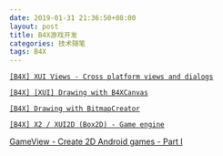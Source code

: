 ```yaml
---
date: 2019-01-31 21:36:50+08:00
layout: post
title: B4X游戏开发
categories: 技术随笔
tags: B4X
---
```


[`[B4X] XUI Views - Cross platform views and dialogs`](https://www.b4x.com/android/forum/threads/b4x-xui-views-cross-platform-views-and-dialogs.100836/)

[`[B4X] [XUI] Drawing with B4XCanvas`](https://www.b4x.com/android/forum/threads/b4x-xui-drawing-with-b4xcanvas.85113/)

[`[B4X] Drawing with BitmapCreator`](https://www.b4x.com/android/forum/threads/b4x-drawing-with-bitmapcreator.98887/)


[`[B4X] X2 / XUI2D (Box2D) - Game engine`](https://www.b4x.com/android/forum/threads/b4x-x2-xui2d-box2d-game-engine.95208/)

[GameView - Create 2D Android games - Part I](https://www.b4x.com/android/forum/threads/gameview-create-2d-android-games-part-i.20038/)






